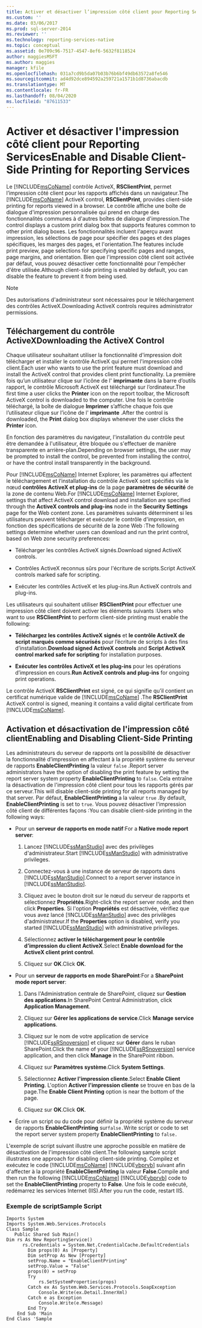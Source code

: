 ```yaml
---
title: Activer et désactiver l’impression côté client pour Reporting Services | Microsoft Docs
ms.custom: ''
ms.date: 03/06/2017
ms.prod: sql-server-2014
ms.reviewer: ''
ms.technology: reporting-services-native
ms.topic: conceptual
ms.assetid: 0e709c96-7517-4547-8ef6-5632f8118524
author: maggiesMSFT
ms.author: maggies
manager: kfile
ms.openlocfilehash: 031a7cd9b5da07b03b76b6bf49db63572a8fe546
ms.sourcegitcommit: ad4d92dce894592a259721a1571b1d8736abacdb
ms.translationtype: MT
ms.contentlocale: fr-FR
ms.lasthandoff: 08/04/2020
ms.locfileid: "87611533"
---
```

# <a name="enable-and-disable-client-side-printing-for-reporting-services"></a><span data-ttu-id="7d51a-102">Activer et désactiver l'impression côté client pour Reporting Services</span><span class="sxs-lookup"><span data-stu-id="7d51a-102">Enable and Disable Client-Side Printing for Reporting Services</span></span>
  <span data-ttu-id="7d51a-103">Le [!INCLUDE[msCoName](../../includes/msconame-md.md)] contrôle ActiveX, **RSClientPrint**, permet l’impression côté client pour les rapports affichés dans un navigateur.</span><span class="sxs-lookup"><span data-stu-id="7d51a-103">The [!INCLUDE[msCoName](../../includes/msconame-md.md)] ActiveX control, **RSClientPrint**, provides client-side printing for reports viewed in a browser.</span></span> <span data-ttu-id="7d51a-104">Le contrôle affiche une boîte de dialogue d'impression personnalisée qui prend en charge des fonctionnalités communes à d'autres boîtes de dialogue d'impression.</span><span class="sxs-lookup"><span data-stu-id="7d51a-104">The control displays a custom print dialog box that supports features common to other print dialog boxes.</span></span> <span data-ttu-id="7d51a-105">Les fonctionnalités incluent l'aperçu avant impression, les sélections de page pour spécifier des pages et des plages spécifiques, les marges des pages, et l'orientation.</span><span class="sxs-lookup"><span data-stu-id="7d51a-105">The features include print preview, page selections for specifying specific pages and ranges, page margins, and orientation.</span></span> <span data-ttu-id="7d51a-106">Bien que l'impression côté client soit activée par défaut, vous pouvez désactiver cette fonctionnalité pour l'empêcher d'être utilisée.</span><span class="sxs-lookup"><span data-stu-id="7d51a-106">Although client-side printing is enabled by default, you can disable the feature to prevent it from being used.</span></span>  
  
> [!NOTE]  
>  <span data-ttu-id="7d51a-107">Des autorisations d'administrateur sont nécessaires pour le téléchargement des contrôles ActiveX.</span><span class="sxs-lookup"><span data-stu-id="7d51a-107">Downloading ActiveX controls requires administrator permissions.</span></span>  
  
## <a name="downloading-the-activex-control"></a><span data-ttu-id="7d51a-108">Téléchargement du contrôle ActiveX</span><span class="sxs-lookup"><span data-stu-id="7d51a-108">Downloading the ActiveX Control</span></span>  
 <span data-ttu-id="7d51a-109">Chaque utilisateur souhaitant utiliser la fonctionnalité d'impression doit télécharger et installer le contrôle ActiveX qui permet l'impression côté client.</span><span class="sxs-lookup"><span data-stu-id="7d51a-109">Each user who wants to use the print feature must download and install the ActiveX control that provides client print functionality.</span></span> <span data-ttu-id="7d51a-110">La première fois qu’un utilisateur clique sur l’icône de l' **imprimante** dans la barre d’outils rapport, le contrôle Microsoft ActiveX est téléchargé sur l’ordinateur.</span><span class="sxs-lookup"><span data-stu-id="7d51a-110">The first time a user clicks the **Printer** icon on the report toolbar, the Microsoft ActiveX control is downloaded to the computer.</span></span> <span data-ttu-id="7d51a-111">Une fois le contrôle téléchargé, la boîte de dialogue **Imprimer** s’affiche chaque fois que l’utilisateur clique sur l’icône de l' **imprimante** .</span><span class="sxs-lookup"><span data-stu-id="7d51a-111">After the control is downloaded, the **Print** dialog box displays whenever the user clicks the **Printer** icon.</span></span>  
  
 <span data-ttu-id="7d51a-112">En fonction des paramètres du navigateur, l'installation du contrôle peut être demandée à l'utilisateur, être bloquée ou s'effectuer de manière transparente en arrière-plan.</span><span class="sxs-lookup"><span data-stu-id="7d51a-112">Depending on browser settings, the user may be prompted to install the control, be prevented from installing the control, or have the control install transparently in the background.</span></span>  
  
 <span data-ttu-id="7d51a-113">Pour [!INCLUDE[msCoName](../../includes/msconame-md.md)] Internet Explorer, les paramètres qui affectent le téléchargement et l’installation du contrôle ActiveX sont spécifiés via le nœud **contrôles ActiveX et plug-ins** de la page **paramètres de sécurité** de la zone de contenu Web.</span><span class="sxs-lookup"><span data-stu-id="7d51a-113">For [!INCLUDE[msCoName](../../includes/msconame-md.md)] Internet Explorer, settings that affect ActiveX control download and installation are specified through the **ActiveX controls and plug-ins** node in the **Security Settings** page for the Web content zone.</span></span> <span data-ttu-id="7d51a-114">Les paramètres suivants déterminent si les utilisateurs peuvent télécharger et exécuter le contrôle d'impression, en fonction des spécifications de sécurité de la zone Web :</span><span class="sxs-lookup"><span data-stu-id="7d51a-114">The following settings determine whether users can download and run the print control, based on Web zone security preferences:</span></span>  
  
-   <span data-ttu-id="7d51a-115">Télécharger les contrôles ActiveX signés.</span><span class="sxs-lookup"><span data-stu-id="7d51a-115">Download signed ActiveX controls.</span></span>  
  
-   <span data-ttu-id="7d51a-116">Contrôles ActiveX reconnus sûrs pour l'écriture de scripts.</span><span class="sxs-lookup"><span data-stu-id="7d51a-116">Script ActiveX controls marked safe for scripting.</span></span>  
  
-   <span data-ttu-id="7d51a-117">Exécuter les contrôles ActiveX et les plug-ins.</span><span class="sxs-lookup"><span data-stu-id="7d51a-117">Run ActiveX controls and plug-ins.</span></span>  
  
 <span data-ttu-id="7d51a-118">Les utilisateurs qui souhaitent utiliser **RSClientPrint** pour effectuer une impression côté client doivent activer les éléments suivants :</span><span class="sxs-lookup"><span data-stu-id="7d51a-118">Users who want to use **RSClientPrint** to perform client-side printing must enable the following:</span></span>  
  
-   <span data-ttu-id="7d51a-119">**Téléchargez les contrôles ActiveX signés** et **le contrôle ActiveX de script marqués comme sécurisés** pour l’écriture de scripts à des fins d’installation.</span><span class="sxs-lookup"><span data-stu-id="7d51a-119">**Download signed ActiveX controls** and **Script ActiveX control marked safe for scripting** for installation purposes.</span></span>  
  
-   <span data-ttu-id="7d51a-120">**Exécuter les contrôles ActiveX et les plug-ins** pour les opérations d’impression en cours.</span><span class="sxs-lookup"><span data-stu-id="7d51a-120">**Run ActiveX controls and plug-ins** for ongoing print operations.</span></span>  
  
 <span data-ttu-id="7d51a-121">Le contrôle ActiveX **RSClientPrint** est signé, ce qui signifie qu’il contient un certificat numérique valide de [!INCLUDE[msCoName](../../includes/msconame-md.md)] .</span><span class="sxs-lookup"><span data-stu-id="7d51a-121">The **RSClientPrint** ActiveX control is signed, meaning it contains a valid digital certificate from [!INCLUDE[msCoName](../../includes/msconame-md.md)].</span></span>  
  
## <a name="enabling-and-disabling-client-side-printing"></a><span data-ttu-id="7d51a-122">Activation et désactivation de l'impression côté client</span><span class="sxs-lookup"><span data-stu-id="7d51a-122">Enabling and Disabling Client-Side Printing</span></span>  
 <span data-ttu-id="7d51a-123">Les administrateurs du serveur de rapports ont la possibilité de désactiver la fonctionnalité d’impression en affectant à la propriété système du serveur de rapports **EnableClientPrinting** la valeur `false` .</span><span class="sxs-lookup"><span data-stu-id="7d51a-123">Report server administrators have the option of disabling the print feature by setting the report server system property **EnableClientPrinting** to `false`.</span></span> <span data-ttu-id="7d51a-124">Cela entraîne la désactivation de l'impression côté client pour tous les rapports gérés par ce serveur.</span><span class="sxs-lookup"><span data-stu-id="7d51a-124">This will disable client-side printing for all reports managed by that server.</span></span> <span data-ttu-id="7d51a-125">Par défaut, **EnableClientPrinting** a la valeur `true` .</span><span class="sxs-lookup"><span data-stu-id="7d51a-125">By default, **EnableClientPrinting** is set to `true`.</span></span> <span data-ttu-id="7d51a-126">Vous pouvez désactiver l'impression côté client de différentes façons :</span><span class="sxs-lookup"><span data-stu-id="7d51a-126">You can disable client-side printing in the following ways:</span></span>  
  
-   <span data-ttu-id="7d51a-127">Pour un **serveur de rapports en mode natif**:</span><span class="sxs-lookup"><span data-stu-id="7d51a-127">For a **Native mode report server**:</span></span>  
  
    1.  <span data-ttu-id="7d51a-128">Lancez [!INCLUDE[ssManStudio](../../includes/ssmanstudio-md.md)] avec des privilèges d'administrateur.</span><span class="sxs-lookup"><span data-stu-id="7d51a-128">Start [!INCLUDE[ssManStudio](../../includes/ssmanstudio-md.md)] with administrative privileges.</span></span>  
  
    2.  <span data-ttu-id="7d51a-129">Connectez-vous à une instance de serveur de rapports dans [!INCLUDE[ssManStudio](../../includes/ssmanstudio-md.md)].</span><span class="sxs-lookup"><span data-stu-id="7d51a-129">Connect to a report server instance in [!INCLUDE[ssManStudio](../../includes/ssmanstudio-md.md)].</span></span>  
  
    3.  <span data-ttu-id="7d51a-130">Cliquez avec le bouton droit sur le nœud du serveur de rapports et sélectionnez **Propriétés**.</span><span class="sxs-lookup"><span data-stu-id="7d51a-130">Right-click the report server node, and then click **Properties**.</span></span> <span data-ttu-id="7d51a-131">Si l'option **Propriétés** est désactivée, vérifiez que vous avez lancé [!INCLUDE[ssManStudio](../../includes/ssmanstudio-md.md)] avec des privilèges d'administrateur.</span><span class="sxs-lookup"><span data-stu-id="7d51a-131">If the **Properties** option is disabled, verify you started [!INCLUDE[ssManStudio](../../includes/ssmanstudio-md.md)] with administrative privileges.</span></span>  
  
    4.  <span data-ttu-id="7d51a-132">Sélectionnez **activer le téléchargement pour le contrôle d’impression du client ActiveX**.</span><span class="sxs-lookup"><span data-stu-id="7d51a-132">Select **Enable download for the ActiveX client print control**.</span></span>  
  
    5.  <span data-ttu-id="7d51a-133">Cliquez sur **OK**.</span><span class="sxs-lookup"><span data-stu-id="7d51a-133">Click **OK**.</span></span>  
  
-   <span data-ttu-id="7d51a-134">Pour un **serveur de rapports en mode SharePoint**:</span><span class="sxs-lookup"><span data-stu-id="7d51a-134">For a **SharePoint mode report server**:</span></span>  
  
    1.  <span data-ttu-id="7d51a-135">Dans l'Administration centrale de SharePoint, cliquez sur **Gestion des applications**.</span><span class="sxs-lookup"><span data-stu-id="7d51a-135">In SharePoint Central Administration, click **Application Management**.</span></span>  
  
    2.  <span data-ttu-id="7d51a-136">Cliquez sur **Gérer les applications de service**.</span><span class="sxs-lookup"><span data-stu-id="7d51a-136">Click **Manage service applications**.</span></span>  
  
    3.  <span data-ttu-id="7d51a-137">Cliquez sur le nom de votre application de service [!INCLUDE[ssRSnoversion](../../includes/ssrsnoversion-md.md)] et cliquez sur **Gérer** dans le ruban SharePoint.</span><span class="sxs-lookup"><span data-stu-id="7d51a-137">Click the name of your [!INCLUDE[ssRSnoversion](../../includes/ssrsnoversion-md.md)] service application, and then click **Manage** in the SharePoint ribbon.</span></span>  
  
    4.  <span data-ttu-id="7d51a-138">Cliquez sur **Paramètres système**.</span><span class="sxs-lookup"><span data-stu-id="7d51a-138">Click **System Settings**.</span></span>  
  
    5.  <span data-ttu-id="7d51a-139">Sélectionnez **Activer l'impression cliente**.</span><span class="sxs-lookup"><span data-stu-id="7d51a-139">Select **Enable Client Printing**.</span></span> <span data-ttu-id="7d51a-140">L'option **Activer l'impression cliente** se trouve en bas de la page.</span><span class="sxs-lookup"><span data-stu-id="7d51a-140">The **Enable Client Printing** option is near the bottom of the page.</span></span>  
  
    6.  <span data-ttu-id="7d51a-141">Cliquez sur **OK**.</span><span class="sxs-lookup"><span data-stu-id="7d51a-141">Click **OK**.</span></span>  
  
-   <span data-ttu-id="7d51a-142">Écrire un script ou du code pour définir la propriété système du serveur de rapports **EnableClientPrinting** sur`false.`</span><span class="sxs-lookup"><span data-stu-id="7d51a-142">Write script or code to set the report server system property **EnableClientPrinting** to `false.`</span></span>  
  
 <span data-ttu-id="7d51a-143">L'exemple de script suivant illustre une approche possible en matière de désactivation de l'impression côté client.</span><span class="sxs-lookup"><span data-stu-id="7d51a-143">The following sample script illustrates one approach for disabling client-side printing.</span></span> <span data-ttu-id="7d51a-144">Compilez et exécutez le code [!INCLUDE[msCoName](../../includes/msconame-md.md)] [!INCLUDE[vbprvb](../../includes/vbprvb-md.md)] suivant afin d'affecter à la propriété **EnableClientPrinting** la valeur **False**.</span><span class="sxs-lookup"><span data-stu-id="7d51a-144">Compile and then run the following [!INCLUDE[msCoName](../../includes/msconame-md.md)] [!INCLUDE[vbprvb](../../includes/vbprvb-md.md)] code to set the **EnableClientPrinting** property to **False**.</span></span> <span data-ttu-id="7d51a-145">Une fois le code exécuté, redémarrez les services Internet (IIS).</span><span class="sxs-lookup"><span data-stu-id="7d51a-145">After you run the code, restart IIS.</span></span>  
  
### <a name="sample-script"></a><span data-ttu-id="7d51a-146">Exemple de script</span><span class="sxs-lookup"><span data-stu-id="7d51a-146">Sample Script</span></span>  
  
```  
Imports System  
Imports System.Web.Services.Protocols  
Class Sample  
   Public Shared Sub Main()  
Dim rs As New ReportingService()  
      rs.Credentials = System.Net.CredentialCache.DefaultCredentials  
        Dim props(0) As [Property]  
        Dim setProp As New [Property]  
        setProp.Name = "EnableClientPrinting"  
        setProp.Value = "False"   
        props(0) = setProp  
        Try  
            rs.SetSystemProperties(props)  
        Catch ex As System.Web.Services.Protocols.SoapException  
            Console.Write(ex.Detail.InnerXml)  
        Catch e as Exception  
            Console.Write(e.Message)  
        End Try  
    End Sub 'Main  
End Class 'Sample  
```  
  
  
